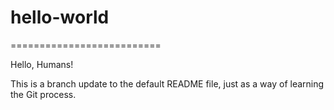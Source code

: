 # hello-world
==========================

Hello, Humans!

This is a branch update to the default README file, just as a way of learning the Git process.
